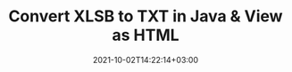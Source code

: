 ---
############################# Static ############################
layout: "autogen"
date: 2021-10-02T14:22:14+03:00
draft: false
path: "total/java/conversion/xlsb-to-txt/"

############################# Head ############################
head_title: "Convert XLSB to TXT in Java - Sample Java Code"
head_description: "Java document conversion library to convert XLSB to TXT and 100+ other file formats in Java & J2SE applications. View the Converted TXT document as HTML viewer."

############################# Header ############################
title: "Convert XLSB to TXT in Java & View as HTML"
description: "Programmatically convert XLSB to TXT in Java & J2SE platforms using flexible document manipulation options to customize the resultant document. Convert the complete document or some specific pages based on page numbers or selective page ranges using Java document conversion library."

############################# SubMenu ############################
submenu:
    enable: false

############################# Content ############################
content:
    enable: true
    block:
    - title_left: "XLSB to TXT Conversion in Java"
      content_left: |
          Perform XLSB to TXT file conversion in three simple steps using Java. View the converted document as HTML without any external software dependency.

          -   Create a new instance of **Converter** class and load the XLSB file
          -   Set **ConvertOptions** for the TXT document type
          -   Call **Convert** method of **Converter** class instance for conversion to TXT
          -   Set options for HTML viewer
          -   Create **Viewer** object to view converted TXT as HTML
          
      title_right: "Convert Remotely Located Documents"
      content_right: |
          You require `GroupDocs.Conversion` & `GroupDocs.Viewer` namespaces to convert between a wide range of popular document types such as PDF, Microsoft Word, Excel, PowerPoint, Project, Outlook, HTML, diagrams and image file formats. Explore other [Java APIs for Office documents](https://products.conholdate.com/total/java/) as offered by Conholdate.Total.
          
          Get the respective assembly files from the [downloads](https://downloads.conholdate.com/total/java) or fetch the whole package from [Maven](https://repository.conholdate.com/webapp/#/artifacts/browse/tree/General/repo) to add 'Conholdate.Total` directly in your workspace.
          
      code: |
          ```cs {linenos=false}
          // Convert XLSB to TXT using GroupDocs.Conversion API
          // Load the source XLSB file to be converted
          Converter converter = new Converter("input.xlsb");

          // Get the convert options ready for the target TXT format
          ConvertOptions convertOptions = new FileType().fromExtension("txt").getConvertOptions();

          // Convert to TXT format
          converter.convert("output.txt", convertOptions);

          // Create Viewer object to view the converted TXT as HTML
          try (Viewer viewer = new Viewer("output.txt"))
          {
              // Set options for HTML viewer
              HtmlViewOptions viewOptions = HtmlViewOptions.forEmbeddedResources("output{0}.html");

              // View converted TXT as HTML
              viewer.view(viewOptions);
          }
          ```
    - title_left: "Convert Password Protected XLSB to TXT"
      content_left: |
          Accurately load and convert documents that are protected with a password within your Java based applications. The file format conversion API also supports rendering remote documents from different sources including S3, Blob, FTP, Stream, URL or a local disk.

          -   Create new instance of **Converter** class and pass source document path
          -   Instantiate the proper **ConvertOptions** class e.g. (**PdfConvertOptions**, **WordProcessingConvertOptions**, **SpreadsheetConvertOptions** etc.)
          -   Call **convert** method of **Converter** class instance and pass filename for the converted document
        
      title_right: "Source Document Information Extraction"
      content_right: |
          The documents information extraction feature not only allows getting the basic information about the source document file but it also supports extracting some valuable file-format specific information such as project start and end dates of a Microsoft Project file, any printing restrictions on a PDF document, list of folders enclosed in an Outlook data file etc. 

          Convert popular document file formats on different operating systems such as Windows, Linux or macOS while using development environments such as NetBeans, IntelliJ IDEA and Eclipse.
          
      code: |
          ```cs {linenos=false}
          // Load and convert password protected documents
          WordProcessingLoadOptions loadOptions = new WordProcessingLoadOptions();
          loadOptions.setPassword("12345");

          // Create an instance of Converter class and pass source document path and the load options delegate as a constructor parameters
          Converter converter = new Converter("input.xlsb", loadOptions);

          // Instantiate PdfConvertOptions class
          PdfConvertOptions options = new PdfConvertOptions();

          // Call convert method of Converter class instance and pass filename for the converted document and the instance of ConvertOptions from the previous step
          converter.convert("output.txt, options);
          ```
############################# About Formats ############################
about_formats:
    enable: false
############################# More Formats ############################
more_formats:
    enable: true
    auto: false
    other_out_formats: PDF DOCX DOT DOTX DOTM TXT RTF HTML MHTML XLS XLSX XLSM XLT XLTX XLTM DIF PPT PPTX PPS PPSX POT POTX POTM ODT OTT EMZ WMZ SVGZ TEX DCM WMF BMP PNG GIF JPEG TIFF
############################# Back to top ###############################
back_to_top:
  enable: true
---